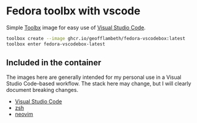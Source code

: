# Fedora toolbx with vscode

Simple [Toolbx](https://containertoolbx.org) image for easy use of [Visual Studio Code](https://code.visualstudio.com/).

```sh
toolbox create --image ghcr.io/geofflambeth/fedora-vscodebox:latest
toolbox enter fedora-vscodebox-latest
```

## Included in the container

The images here are generally intended for my personal use in a Visual Studio Code&ndash;based workflow. The stack here may change, but I will clearly document breaking changes. 

- [Visual Studio Code](https://code.visualstudio.com/)
- [zsh](https://www.zsh.org/)
- [neovim](https://neovim.io/)
